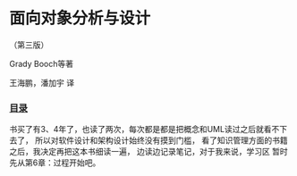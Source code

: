 # 面向对象分析与设计
（第三版）

Grady Booch等著

王海鹏，潘加宇 译

### [目录](index.md)

书买了有3、4年了，也读了两次，每次都是都是把概念和UML读过之后就看不下去了，
所以对软件设计和架构设计始终没有摸到门槛，
看了知识管理方面的书籍之后，我决定再把这本书细读一遍，
边读边记录笔记，对于我来说，学习区
暂时先从第6章：过程开始吧。
